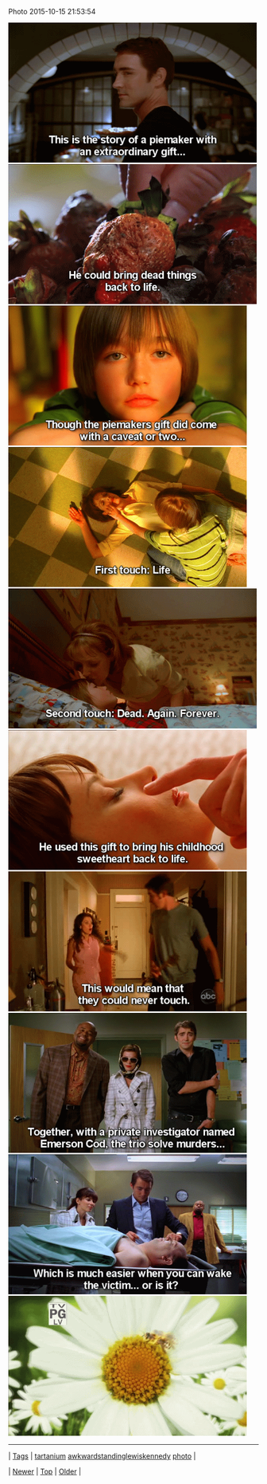 <!--
title: Photo 2015-10-15 21
date: 2020-06-28T15:27:00.094Z
tags: tartanium, awkwardstandinglewiskennedy, photo
-->


Photo 2015-10-15 21:53:54

![](131243973439-0.gif)
![](131243973439-1.gif)
![](131243973439-2.gif)
![](131243973439-3.gif)
![](131243973439-4.gif)
![](131243973439-5.gif)
![](131243973439-6.gif)
![](131243973439-7.gif)
![](131243973439-8.gif)
![](131243973439-9.gif)

<!--BOTTOM-POST-NAVIGATION-->
---

| [Tags](tags.md) | [tartanium](tag-tartanium.md) [awkwardstandinglewiskennedy](tag-awkwardstandinglewiskennedy.md) [photo](tag-photo.md) |

| [Newer](131209800289.md) | [Top](index.md) | [Older](131267913702.md) |